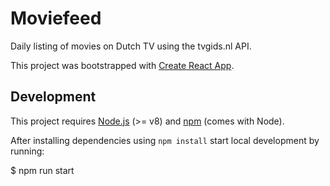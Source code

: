 # Moviefeed

Daily listing of movies on Dutch TV using the tvgids.nl API.

This project was bootstrapped with [Create React App](https://github.com/facebookincubator/create-react-app).

## Development

This project requires [Node.js](http://nodejs.org/) (>= v8) and [npm](https://npmjs.org/) (comes with Node).

After installing dependencies using `npm install` start local development by running:

$ npm run start
